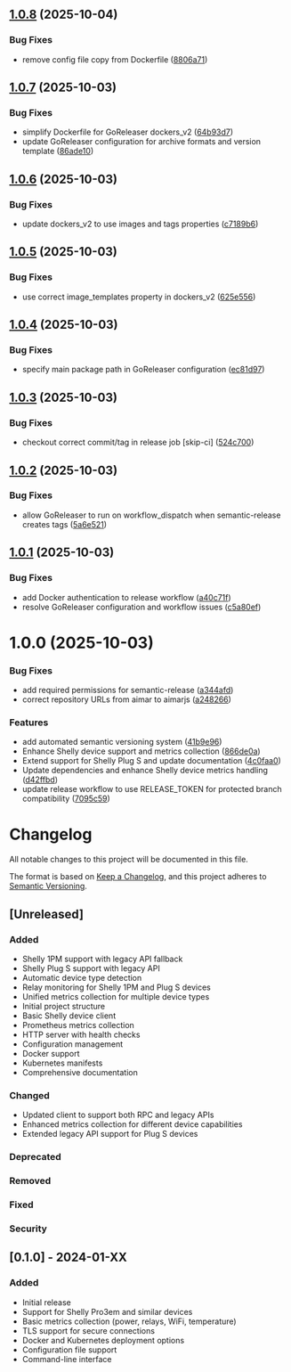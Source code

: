 ## [1.0.8](https://github.com/aimarjs/shelly-prometheus-exporter/compare/v1.0.7...v1.0.8) (2025-10-04)


### Bug Fixes

* remove config file copy from Dockerfile ([8806a71](https://github.com/aimarjs/shelly-prometheus-exporter/commit/8806a716e64b7cd362d2c969a8f4490e219a1af3))

## [1.0.7](https://github.com/aimarjs/shelly-prometheus-exporter/compare/v1.0.6...v1.0.7) (2025-10-03)


### Bug Fixes

* simplify Dockerfile for GoReleaser dockers_v2 ([64b93d7](https://github.com/aimarjs/shelly-prometheus-exporter/commit/64b93d7a0e096cae7e1d79a1b7776f2646bc3336))
* update GoReleaser configuration for archive formats and version template ([86ade10](https://github.com/aimarjs/shelly-prometheus-exporter/commit/86ade10eeb89b6c1c65e6c2f3c498917f23b3c81))

## [1.0.6](https://github.com/aimarjs/shelly-prometheus-exporter/compare/v1.0.5...v1.0.6) (2025-10-03)


### Bug Fixes

* update dockers_v2 to use images and tags properties ([c7189b6](https://github.com/aimarjs/shelly-prometheus-exporter/commit/c7189b676a101537bf803c90a18c6ee126183652))

## [1.0.5](https://github.com/aimarjs/shelly-prometheus-exporter/compare/v1.0.4...v1.0.5) (2025-10-03)


### Bug Fixes

* use correct image_templates property in dockers_v2 ([625e556](https://github.com/aimarjs/shelly-prometheus-exporter/commit/625e556da927132f37296edb09531100f23c76d6))

## [1.0.4](https://github.com/aimarjs/shelly-prometheus-exporter/compare/v1.0.3...v1.0.4) (2025-10-03)


### Bug Fixes

* specify main package path in GoReleaser configuration ([ec81d97](https://github.com/aimarjs/shelly-prometheus-exporter/commit/ec81d97455d820fff2cce088428b8a8835ab0ebe))

## [1.0.3](https://github.com/aimarjs/shelly-prometheus-exporter/compare/v1.0.2...v1.0.3) (2025-10-03)


### Bug Fixes

* checkout correct commit/tag in release job [skip-ci] ([524c700](https://github.com/aimarjs/shelly-prometheus-exporter/commit/524c7009d5ad1c7cbe17da5a4ab413a86a444be6))

## [1.0.2](https://github.com/aimarjs/shelly-prometheus-exporter/compare/v1.0.1...v1.0.2) (2025-10-03)


### Bug Fixes

* allow GoReleaser to run on workflow_dispatch when semantic-release creates tags ([5a6e521](https://github.com/aimarjs/shelly-prometheus-exporter/commit/5a6e521ce9454d47d5e776ab67230efae988149b))

## [1.0.1](https://github.com/aimarjs/shelly-prometheus-exporter/compare/v1.0.0...v1.0.1) (2025-10-03)


### Bug Fixes

* add Docker authentication to release workflow ([a40c71f](https://github.com/aimarjs/shelly-prometheus-exporter/commit/a40c71fcd7436ac159909c9915ac397c9084e863))
* resolve GoReleaser configuration and workflow issues ([c5a80ef](https://github.com/aimarjs/shelly-prometheus-exporter/commit/c5a80ef9090d2955622e2a8a227d654e35b1cb0d))

# 1.0.0 (2025-10-03)


### Bug Fixes

* add required permissions for semantic-release ([a344afd](https://github.com/aimarjs/shelly-prometheus-exporter/commit/a344afd0c98f4f6b7b0f686a5b3ba4a9bbbbe1a2))
* correct repository URLs from aimar to aimarjs ([a248266](https://github.com/aimarjs/shelly-prometheus-exporter/commit/a24826618db3d2a365da3428d742db6749be708f))


### Features

* add automated semantic versioning system ([41b9e96](https://github.com/aimarjs/shelly-prometheus-exporter/commit/41b9e96bddfc87154d979f5073596367876c4247))
* Enhance Shelly device support and metrics collection ([866de0a](https://github.com/aimarjs/shelly-prometheus-exporter/commit/866de0aac002db2593532d77c4ff60bae202f963))
* Extend support for Shelly Plug S and update documentation ([4c0faa0](https://github.com/aimarjs/shelly-prometheus-exporter/commit/4c0faa06ac2e1b143796459b669c74e18bc3459b))
* Update dependencies and enhance Shelly device metrics handling ([d42ffbd](https://github.com/aimarjs/shelly-prometheus-exporter/commit/d42ffbda08542890b708ba9b0bffd29136021bdf))
* update release workflow to use RELEASE_TOKEN for protected branch compatibility ([7095c59](https://github.com/aimarjs/shelly-prometheus-exporter/commit/7095c59ccc286ef797f157aa571a43750aee0604))

# Changelog

All notable changes to this project will be documented in this file.

The format is based on [Keep a Changelog](https://keepachangelog.com/en/1.0.0/),
and this project adheres to [Semantic Versioning](https://semver.org/spec/v2.0.0.html).

## [Unreleased]

### Added

- Shelly 1PM support with legacy API fallback
- Shelly Plug S support with legacy API
- Automatic device type detection
- Relay monitoring for Shelly 1PM and Plug S devices
- Unified metrics collection for multiple device types
- Initial project structure
- Basic Shelly device client
- Prometheus metrics collection
- HTTP server with health checks
- Configuration management
- Docker support
- Kubernetes manifests
- Comprehensive documentation

### Changed

- Updated client to support both RPC and legacy APIs
- Enhanced metrics collection for different device capabilities
- Extended legacy API support for Plug S devices

### Deprecated

### Removed

### Fixed

### Security

## [0.1.0] - 2024-01-XX

### Added

- Initial release
- Support for Shelly Pro3em and similar devices
- Basic metrics collection (power, relays, WiFi, temperature)
- TLS support for secure connections
- Docker and Kubernetes deployment options
- Configuration file support
- Command-line interface

